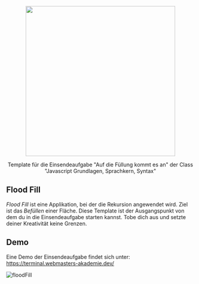 <p align="center"><a href="https://www.webmasters-fernakademie.de"><img src="https://www.webmasters-fernakademie.de/images/wfa_img/logo-wfa.png?1571290125" width="400"></a></p>
<p align="center">
Template für die Einsendeaufgabe "Auf die Füllung kommt es an" der Class "Javascript Grundlagen, Sprachkern, Syntax"
</p>

## Flood Fill
*Flood Fill* ist eine Applikation, bei der die Rekursion angewendet wird. Ziel ist das _Befüllen_ einer Fläche. Diese Template ist der Ausgangspunkt von dem du in die Einsendeaufgabe starten kannst. Tobe dich aus und setzte deiner Kreativität keine Grenzen.

## Demo

Eine Demo der Einsendeaufgabe findet sich unter: <a href="https://terminal.webmasters-akademie.dev/">https://terminal.webmasters-akademie.dev/</a>

![floodFill](https://user-images.githubusercontent.com/42392570/109522852-02d04080-7aaf-11eb-87bb-18f6203d2a48.gif)
